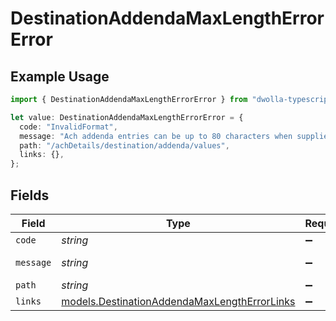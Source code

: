 # DestinationAddendaMaxLengthErrorError

## Example Usage

```typescript
import { DestinationAddendaMaxLengthErrorError } from "dwolla-typescript/models";

let value: DestinationAddendaMaxLengthErrorError = {
  code: "InvalidFormat",
  message: "Ach addenda entries can be up to 80 characters when supplied.",
  path: "/achDetails/destination/addenda/values",
  links: {},
};
```

## Fields

| Field                                                                                              | Type                                                                                               | Required                                                                                           | Description                                                                                        | Example                                                                                            |
| -------------------------------------------------------------------------------------------------- | -------------------------------------------------------------------------------------------------- | -------------------------------------------------------------------------------------------------- | -------------------------------------------------------------------------------------------------- | -------------------------------------------------------------------------------------------------- |
| `code`                                                                                             | *string*                                                                                           | :heavy_minus_sign:                                                                                 | N/A                                                                                                | InvalidFormat                                                                                      |
| `message`                                                                                          | *string*                                                                                           | :heavy_minus_sign:                                                                                 | N/A                                                                                                | Ach addenda entries can be up to 80 characters when supplied.                                      |
| `path`                                                                                             | *string*                                                                                           | :heavy_minus_sign:                                                                                 | N/A                                                                                                | /achDetails/destination/addenda/values                                                             |
| `links`                                                                                            | [models.DestinationAddendaMaxLengthErrorLinks](../models/destinationaddendamaxlengtherrorlinks.md) | :heavy_minus_sign:                                                                                 | N/A                                                                                                | {}                                                                                                 |